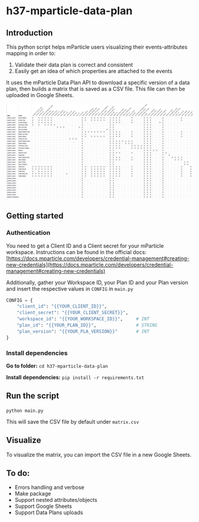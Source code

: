# h37-mparticle-data-plan

## Introduction

This python script helps mParticle users visualizing their events-attributes mapping in order to:
1. Validate their data plan is correct and consistent
2. Easily get an idea of which properties are attached to the events 

It uses the mParticle Data Plan API to download a specific version of a data plan, then builds a matrix that is saved as a CSV file. This file can then be uploaded in Google Sheets.

![alt text](./docs/example.png "Example")

## Getting started

### Authentication
You need to get a Client ID and a Client secret for your mParticle workspace. Instructions can be found in the official docs:
[https://docs.mparticle.com/developers/credential-management#creating-new-credentials](https://docs.mparticle.com/developers/credential-management#creating-new-credentials)

Additionally, gather your Workspace ID, your Plan ID and your Plan version and insert the respective values in ``CONFIG`` in ``main.py``

```python
CONFIG = {
	"client_id": "{{YOUR_CLIENT_ID}}",
	"client_secret": "{{YOUR_CLIENT_SECRET}}",
	"workspace_id": "{{YOUR_WORKSPACE_ID}}",     # INT
	"plan_id": "{{YOUR_PLAN_ID}}",               # STRING
	"plan_version": "{{YOUR_PLA_VERSION}}"       # INT
}
```
### Install dependencies

**Go to folder:** ``cd h37-mparticle-data-plan``

**Install dependencies:** ``pip install -r requirements.txt``

## Run the script
```python main.py```

This will save the CSV file by default under ``matrix.csv``

## Visualize

To visualize the matrix, you can import the CSV file in a new Google Sheets.


##  To do:
- Errors handling and verbose
- Make package
- Support nested attributes/objects
- Support Google Sheets
- Support Data Plans uploads